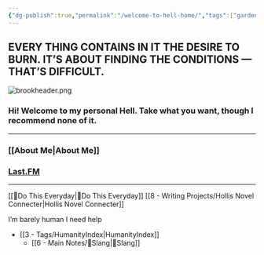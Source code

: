```yaml
---
{"dg-publish":true,"permalink":"/welcome-to-hell-home/","tags":["gardenEntry"]}
---
```


## EVERY THING CONTAINS IN IT THE DESIRE TO BURN. IT’S ABOUT FINDING THE CONDITIONS — THAT’S DIFFICULT.

![brookheader.png](/img/user/Z-Images/brookheader.png)

### Hi! Welcome to my personal Hell. Take what you want, though I recommend none of it.

- - -

### [[About Me\|About Me]]
### [Last.FM](https://www.last.fm/user/AnIntenseAugust)

- - -

[[📌Do This Everyday\|📌Do This Everyday]]
[[8 - Writing Projects/Hollis Novel Connecter\|Hollis Novel Connecter]]





I’m barely human
I need help
- [[3 - Tags/HumanityIndex\|HumanityIndex]]
	- [[6 - Main Notes/💯Slang\|💯Slang]] 












